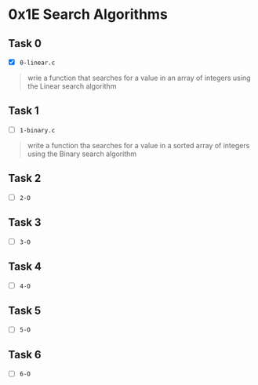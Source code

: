 # 0x1E Search Algorithms

## Task 0
- [x] `0-linear.c`
> wrie a function that searches for a value in an array of integers
> using the Linear search algorithm

## Task 1
- [ ] `1-binary.c`
> write a function tha searches for a value in a sorted array of integers
> using the Binary search algorithm

## Task 2
- [ ] `2-O`

## Task 3
- [ ] `3-O`

## Task 4
- [ ] `4-O`

## Task 5
- [ ] `5-O`

## Task 6
- [ ] `6-O`
